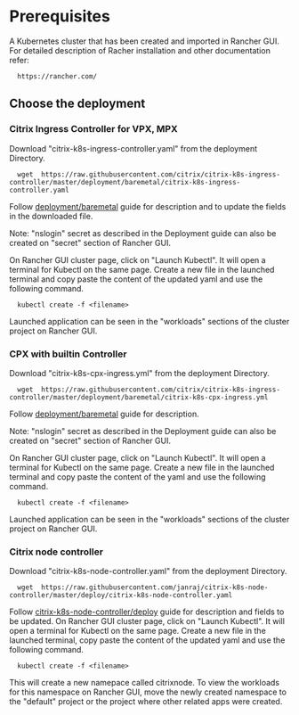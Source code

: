 # **Prerequisites**
A Kubernetes cluster that has been created and imported in Rancher GUI.
For detailed description of Racher installation and other documentation refer:

      https://rancher.com/


## **Choose the deployment**
### **Citrix Ingress Controller for VPX, MPX**
Download "citrix-k8s-ingress-controller.yaml" from the deployment Directory.

      wget  https://raw.githubusercontent.com/citrix/citrix-k8s-ingress-controller/master/deployment/baremetal/citrix-k8s-ingress-controller.yaml


Follow [deployment/baremetal](../baremetal) guide for description and to update the fields in the downloaded file.

Note: "nslogin" secret as described in the Deployment guide can also be created on "secret" section of Rancher GUI.

On Rancher GUI cluster page, click on "Launch Kubectl". It will open a terminal for Kubectl on the same page.
Create a new file in the launched terminal and copy paste the content of the updated yaml and use the following command.

      kubectl create -f <filename>

Launched application can be seen in the "workloads" sections of the cluster project on Rancher GUI.

### **CPX with builtin Controller**
Download "citrix-k8s-cpx-ingress.yml" from the deployment Directory.

      wget  https://raw.githubusercontent.com/citrix/citrix-k8s-ingress-controller/master/deployment/baremetal/citrix-k8s-cpx-ingress.yml

Follow [deployment/baremetal](../baremetal) guide for description.

Note: "nslogin" secret as described in the Deployment guide can also be created on "secret" section of Rancher GUI.

On Rancher GUI cluster page, click on "Launch Kubectl". It will open a terminal for Kubectl on the same page.
Create a new file in the launched terminal and copy paste the content of the yaml and use the following command.

      kubectl create -f <filename>

Launched application can be seen in the "workloads" sections of the cluster project on Rancher GUI.

### **Citrix node controller**
Download "citrix-k8s-node-controller.yaml" from the deployment Directory.

      wget  https://raw.githubusercontent.com/janraj/citrix-k8s-node-controller/master/deploy/citrix-k8s-node-controller.yaml

Follow [citrix-k8s-node-controller/deploy](https://github.com/janraj/citrix-k8s-node-controller/tree/master/deploy) guide for description and fields to be updated.
On Rancher GUI cluster page, click on "Launch Kubectl". It will open a terminal for Kubectl on the same page.
Create a new file in the launched terminal, copy paste the content of the updated yaml and use the following command.

      kubectl create -f <filename>

This will create a new namepace called citrixnode. To view the workloads for this namespace on Rancher GUI, move the newly created namespace to the "default" project or the project where other related apps were created.
